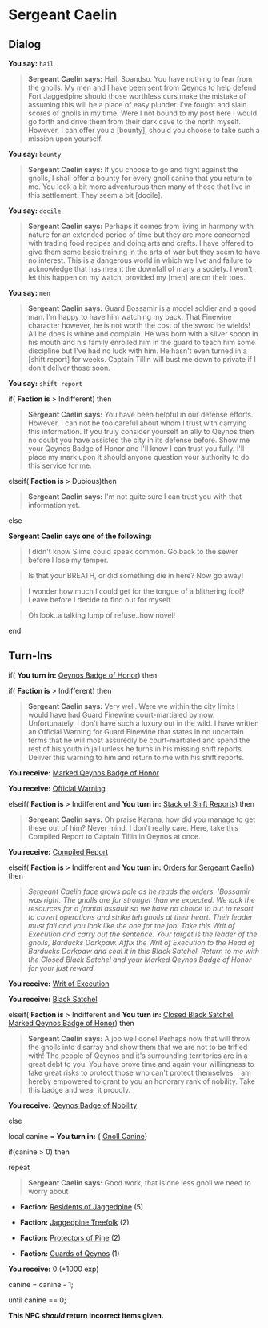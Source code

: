 # Sergeant Caelin


## Dialog

**You say:** `hail`



>**Sergeant Caelin says:** Hail, Soandso. You have nothing to fear from the gnolls. My men and I have been sent from Qeynos to help defend Fort Jaggedpine should those worthless curs make the mistake of assuming this will be a place of easy plunder. I've fought and slain scores of gnolls in my time. Were I not bound to my post here I would go forth and drive them from their dark cave to the north myself. However, I can offer you a [bounty], should you choose to take such a mission upon yourself.

**You say:** `bounty`



>**Sergeant Caelin says:** If you choose to go and fight against the gnolls, I shall offer a bounty for every gnoll canine that you return to me. You look a bit more adventurous then many of those that live in this settlement. They seem a bit [docile].

**You say:** `docile`



>**Sergeant Caelin says:** Perhaps it comes from living in harmony with nature for an extended period of time but they are more concerned with trading food recipes and doing arts and crafts. I have offered to give them some basic training in the arts of war but they seem to have no interest. This is a dangerous world in which we live and failure to acknowledge that has meant the downfall of many a society. I won't let this happen on my watch, provided my [men] are on their toes.

**You say:** `men`



>**Sergeant Caelin says:** Guard Bossamir is a model soldier and a good man. I'm happy to have him watching my back. That Finewine character however, he is not worth the cost of the sword he wields! All he does is whine and complain. He was born with a silver spoon in his mouth and his family enrolled him in the guard to teach him some discipline but I've had no luck with him. He hasn't even turned in a [shift report] for weeks. Captain Tillin will bust me down to private if I don't deliver those soon.

**You say:** `shift report`



if( **Faction is** > Indifferent) then



>**Sergeant Caelin says:** You have been helpful in our defense efforts. However, I can not be too careful about whom I trust with carrying this information. If you truly consider yourself an ally to Qeynos then no doubt you have assisted the city in its defense before. Show me your Qeynos Badge of Honor and I'll know I can trust you fully. I'll place my mark upon it should anyone question your authority to do this service for me.


elseif( **Faction is** > Dubious)then



>**Sergeant Caelin says:** I'm not quite sure I can trust you with that information yet.


else



**Sergeant Caelin says one of the following:**

>I didn't know Slime could speak common.  Go back to the sewer before I lose my temper.

>Is that your BREATH, or did something die in here?  Now go away!

>I wonder how much I could get for the tongue of a blithering fool?  Leave before I decide to find out for myself.

>Oh look..a talking lump of refuse..how novel!

end

## Turn-Ins





if( **You turn in:** [Qeynos Badge of Honor](/item/2388)) then 


if( **Faction is** > Indifferent) then 



>**Sergeant Caelin says:** Very well. Were we within the city limits I would have had Guard Finewine court-martialed by now. Unfortunately, I don't have such a luxury out in the wild. I have written an Official Warning for Guard Finewine that states in no uncertain terms that he will most assuredly be court-martialed and spend the rest of his youth in jail unless he turns in his missing shift reports. Deliver this warning to him and return to me with his shift reports.



 **You receive:**  [Marked Qeynos Badge of Honor](/item/8285) 



 **You receive:**  [Official Warning](/item/8283) 


elseif( **Faction is** > Indifferent and  **You turn in:** [Stack of Shift Reports](/item/8279)) then 


>**Sergeant Caelin says:** Oh praise Karana, how did you manage to get these out of him? Never mind, I don't really care. Here, take this Compiled Report to Captain Tillin in Qeynos at once.


 **You receive:**  [Compiled Report](/item/8280) 

elseif( **Faction is** > Indifferent and  **You turn in:** [Orders for Sergeant Caelin](/item/8287)) then 


>*Sergeant Caelin face grows pale as he reads the orders. 'Bossamir was right. The gnolls are far stronger than we expected. We lack the resources for a frontal assault so we have no choice to but to resort to covert operations and strike teh gnolls at their heart. Their leader must fall and you look like the one for the job. Take this Writ of Execution and carry out the sentence. Your target is the leader of the gnolls, Barducks Darkpaw. Affix the Writ of Execution to the Head of Barducks Darkpaw and seal it in this Black Satchel. Return to me with the Closed Black Satchel and your Marked Qeynos Badge of Honor for your just reward.*


 **You receive:**  [Writ of Execution](/item/8282) 


 **You receive:**  [Black Satchel](/item/17160) 

elseif( **Faction is** > Indifferent and  **You turn in:** [Closed Black Satchel](/item/8286), [Marked Qeynos Badge of Honor](/item/8285)) then 


>**Sergeant Caelin says:** A job well done! Perhaps now that will throw the gnolls into disarray and show them that we are not to be trifled with! The people of Qeynos and it's surrounding territories are in a great debt to you. You have prove time and again your willingness to take great risks to protect those who can't protect themselves. I am hereby empowered to grant to you an honorary rank of nobility. Take this badge and wear it proudly.


 **You receive:**  [Qeynos Badge of Nobility](/item/8968) 

else


local canine =  **You turn in:**  { [Gnoll Canine](/item/8264)}


if(canine > 0) then



repeat




>**Sergeant Caelin says:** Good work, that is one less gnoll we need to worry about




* __Faction:__ [Residents of Jaggedpine](/faction/1597) (5)




* __Faction:__ [Jaggedpine Treefolk](/faction/272) (2)




* __Faction:__ [Protectors of Pine](/faction/302) (2)




* __Faction:__ [Guards of Qeynos](/faction/262) (1)




 **You receive:** 0 (+1000 exp)




canine = canine - 1;



until canine == 0;


**This NPC *should* return incorrect items given.**
